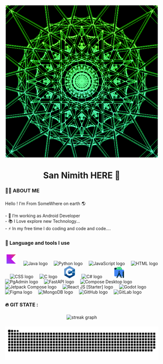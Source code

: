 <p align="center">
  <a href="https://www.youtube.com/watch?v=UnyLfqpyi94&list=RDUnyLfqpyi94&start_radio=1">
    <img src="https://github.com/NimithSan/nimithsan/blob/main/infinite_loop.gif" alt="Matrix SVG">
  </a>
</p>

###

<h1 align="center">San Nimith HERE 👋</h1>

###

<h3 align="left">👩‍💻  ABOUT ME</h3>

###

<p align="left">Hello ! I'm From SomeWhere on earth 🌎 <br><br>- 🔭 I’m working as Android Developer<br>- 📚 I Love explore new Technology...<br>- ⚡ In my free time I do coding and code and code....</p>

###




<h3 align="left">🧰 Language and tools I use</h3>

###

<div align="left">
  <img src="https://github.com/devicons/devicon/blob/v2.15.1/icons/kotlin/kotlin-original.svg" height="40" alt="Kotlin logo"  />
  <img width="12" />
  <img src="https://cdn.jsdelivr.net/gh/devicons/devicon/icons/java/java-original-wordmark.svg" height="40" alt="Java logo"  />
  <img width="12" />
  <img src="https://cdn.jsdelivr.net/gh/devicons/devicon/icons/python/python-original-wordmark.svg" height="40" alt="Python logo"  />
  <img width="12" />
  <img src="https://cdn.jsdelivr.net/gh/devicons/devicon/icons/javascript/javascript-original.svg" height="40" alt="JavaScript logo"  />
  <img width="12" />
  <img src="https://cdn.jsdelivr.net/gh/devicons/devicon/icons/html5/html5-original-wordmark.svg" height="40" alt="HTML logo"  />
  <img width="12" />
  <img src="https://cdn.jsdelivr.net/gh/devicons/devicon/icons/css3/css3-original-wordmark.svg" height="40" alt="CSS logo"  />
  <img width="12" />
  <img src="https://cdn.jsdelivr.net/gh/devicons/devicon/icons/c/c-original.svg" height="40" alt="C logo"  />
  <img width="12" />
  <img src="https://github.com/devicons/devicon/blob/v2.15.1/icons/cplusplus/cplusplus-original.svg" height="40" alt="C++ logo"  />
  <img width="12" />
  <img src="https://cdn.jsdelivr.net/gh/devicons/devicon/icons/csharp/csharp-original.svg" height="40" alt="C# logo"  />
  <img width="12" />
  <!-- Other programming languages can be added here -->

  <img width="12" />
  <img src="https://github.com/devicons/devicon/blob/v2.15.1/icons/androidstudio/androidstudio-original.svg" height="40" alt="Android Studio logo"  />
  <img width="12" />
  <img src="https://cdn.jsdelivr.net/gh/devicons/devicon/icons/postgresql/postgresql-original-wordmark.svg" height="40" alt="PgAdmin logo"  />
  <img width="12" />
  <img src="https://cdn.worldvectorlogo.com/logos/fastapi-1.svg" height="40" alt="FastAPI logo"  />
  <img width="12" />
  <img src="https://seeklogo.com/images/C/compose-multiplatform-logo-49E1D09D49-seeklogo.com.png" height="40" alt="Compose Desktop logo"  />
  <img width="12" />
  <img src="https://avatars.githubusercontent.com/u/71742764?s=200&v=4" height="40" alt="Jetpack Compose logo"  />
  <img width="12" />
  <img src="https://cdn.jsdelivr.net/gh/devicons/devicon/icons/react/react-original-wordmark.svg" height="40" alt="React JS [Starter] logo"  />
  <img width="12" />
  <img src="https://cdn.jsdelivr.net/gh/devicons/devicon/icons/godot/godot-original-wordmark.svg" height="40" alt="Godot logo"  />
  <img width="12" />
  <img src="https://cdn.jsdelivr.net/gh/devicons/devicon/icons/figma/figma-original.svg" height="40" alt="Figma logo"  />
  <img width="12" />
  <img src="https://cdn.jsdelivr.net/gh/devicons/devicon/icons/mongodb/mongodb-original-wordmark.svg" height="40" alt="MongoDB logo"  />
  <img width="12" />
  <img src="https://cdn.jsdelivr.net/gh/devicons/devicon/icons/github/github-original-wordmark.svg" height="40" alt="GitHub logo"  />
  <img width="12" />
  <img src="https://cdn.jsdelivr.net/gh/devicons/devicon/icons/gitlab/gitlab-original-wordmark.svg" height="40" alt="GitLab logo"  />
  <img width="12" />
  <!-- Other tools can be added here -->
</div>



###

<h3 align="left">🔥   GIT STATE :</h3>

###

<div align="center">
  <img src="https://streak-stats.demolab.com?user=nimithsan&locale=en&mode=daily&theme=dark&hide_border=false&border_radius=5&order=3" height="220" alt="streak graph"  />
</div>

###

<picture>
  <source media="(prefers-color-scheme: dark)" srcset="https://raw.githubusercontent.com/nimithsan/nimithsan/output/github-snake-dark.svg" />
  <source media="(prefers-color-scheme: light)" srcset="https://raw.githubusercontent.com/nimithsan/nimithsan/output/github-snake.svg" />
  <img alt="github-snake" src="https://raw.githubusercontent.com/nimithsan/nimithsan/output/github-snake.svg" />
</picture>

